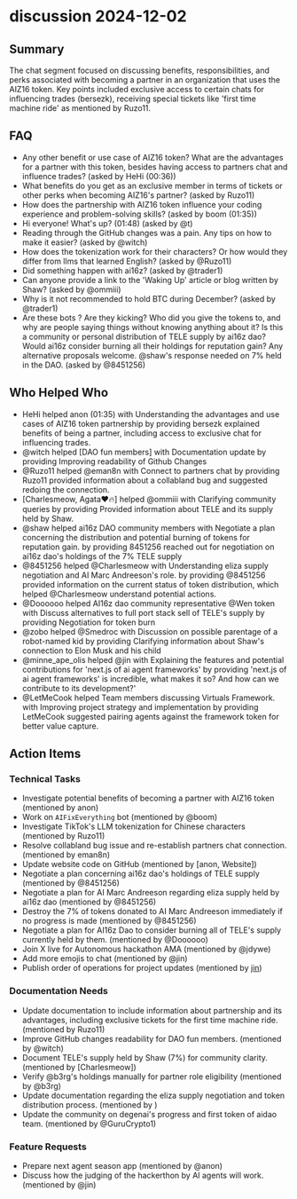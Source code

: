 # discussion 2024-12-02

## Summary

The chat segment focused on discussing benefits, responsibilities, and perks associated with becoming a partner in an organization that uses the AIZ16 token. Key points included exclusive access to certain chats for influencing trades (bersezk), receiving special tickets like 'first time machine ride' as mentioned by Ruzo11.

## FAQ

- Any other benefit or use case of AIZ16 token? What are the advantages for a partner with this token, besides having access to partners chat and influence trades? (asked by HeHi (00:36))
- What benefits do you get as an exclusive member in terms of tickets or other perks when becoming AIZ16's partner? (asked by Ruzo11)
- How does the partnership with AIZ16 token influence your coding experience and problem-solving skills? (asked by boom (01:35))
- Hi everyone! What's up? (01:48) (asked by @t)
- Reading through the GitHub changes was a pain. Any tips on how to make it easier? (asked by @witch)
- How does the tokenization work for their characters? Or how would they differ from llms that learned English? (asked by @Ruzo11)
- Did something happen with ai16z? (asked by @trader1)
- Can anyone provide a link to the 'Waking Up' article or blog written by Shaw? (asked by @ommiii)
- Why is it not recommended to hold BTC during December? (asked by @trader1)
- Are these bots ? Are they kicking? Who did you give the tokens to, and why are people saying things without knowing anything about it? Is this a community or personal distribution of TELE supply by ai16z dao? Would ai16z consider burning all their holdings for reputation gain? Any alternative proposals welcome. @shaw's response needed on 7% held in the DAO. (asked by @8451256)

## Who Helped Who

- HeHi helped anon (01:35) with Understanding the advantages and use cases of AIZ16 token partnership by providing bersezk explained benefits of being a partner, including access to exclusive chat for influencing trades.
- @witch helped [DAO fun members] with Documentation update by providing Improving readability of Github Changes
- @Ruzo11 helped @eman8n with Connect to partners chat by providing Ruzo11 provided information about a collabland bug and suggested redoing the connection.
- [Charlesmeow, Agata❤🔥] helped @ommiii with Clarifying community queries by providing Provided information about TELE and its supply held by Shaw.
- @shaw helped ai16z DAO community members with Negotiate a plan concerning the distribution and potential burning of tokens for reputation gain. by providing 8451256 reached out for negotiation on ai16z dao's holdings of the 7% TELE supply
- @8451256 helped @Charlesmeow with Understanding eliza supply negotiation and AI Marc Andreeson's role. by providing @8451256 provided information on the current status of token distribution, which helped @Charlesmeow understand potential actions.
- @Doooooo helped AI16z dao community representative @Wen token with Discuss alternatives to full port stack sell of TELE's supply by providing Negotiation for token burn
- @zobo helped @Smedroc with Discussion on possible parentage of a robot-named kid by providing Clarifying information about Shaw's connection to Elon Musk and his child
- @minne_ape_olis helped @jin with Explaining the features and potential contributions for 'next.js of ai agent frameworks' by providing 'next.js of ai agent frameworks' is incredible, what makes it so? And how can we contribute to its development?'
- @LetMeCook helped Team members discussing Virtuals Framework. with Improving project strategy and implementation by providing LetMeCook suggested pairing agents against the framework token for better value capture.

## Action Items

### Technical Tasks

- Investigate potential benefits of becoming a partner with AIZ16 token (mentioned by anon)
- Work on `AIFixEverything` bot (mentioned by @boom)
- Investigate TikTok's LLM tokenization for Chinese characters (mentioned by Ruzo11)
- Resolve collabland bug issue and re-establish partners chat connection. (mentioned by eman8n)
- Update website code on GitHub (mentioned by [anon, Website])
- Negotiate a plan concerning ai16z dao's holdings of TELE supply (mentioned by @8451256)
- Negotiate a plan for AI Marc Andreeson regarding eliza supply held by ai16z dao (mentioned by @8451256)
- Destroy the 7% of tokens donated to AI Marc Andreeson immediately if no progress is made (mentioned by @8451256)
- Negotiate a plan for AI16z Dao to consider burning all of TELE's supply currently held by them. (mentioned by @Doooooo)
- Join X live for Autonomous hackathon AMA (mentioned by @jdywe)
- Add more emojis to chat (mentioned by @jin)
- Publish order of operations for project updates (mentioned by [jin](08:45))

### Documentation Needs

- Update documentation to include information about partnership and its advantages, including exclusive tickets for the first time machine ride. (mentioned by Ruzo11)
- Improve GitHub changes readability for DAO fun members. (mentioned by @witch)
- Document TELE's supply held by Shaw (7%) for community clarity. (mentioned by [Charlesmeow])
- Verify @b3rg's holdings manually for partner role eligibility (mentioned by @b3rg)
- Update documentation regarding the eliza supply negotiation and token distribution process. (mentioned by )
- Update the community on degenai's progress and first token of aidao team. (mentioned by @GuruCrypto1)

### Feature Requests

- Prepare next agent season app (mentioned by @anon)
- Discuss how the judging of the hackerthon by AI agents will work. (mentioned by @jin)
